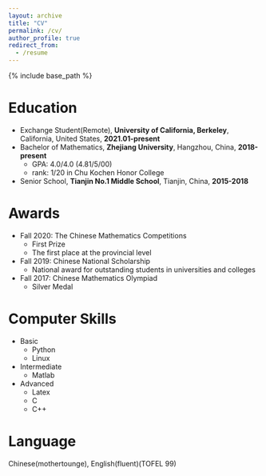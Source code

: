 ```yaml
---
layout: archive
title: "CV"
permalink: /cv/
author_profile: true
redirect_from:
  - /resume
---
```


{% include base_path %}

Education
======
* Exchange Student(Remote), **University of California, Berkeley**, California, United States, **2021.01-present**
* Bachelor of Mathematics, **Zhejiang University**, Hangzhou, China, **2018-present**
  * GPA: 4.0/4.0 (4.81/5/00)
  * rank: 1/20 in Chu Kochen Honor College
* Senior School, **Tianjin No.1 Middle School**, Tianjin, China, **2015-2018**



Awards
======
* Fall 2020: The Chinese Mathematics Competitions
  * First Prize 
  * The first place at the provincial level
* Fall 2019: Chinese National Scholarship
  * National award for outstanding students in universities and colleges
* Fall 2017: Chinese Mathematics Olympiad
  * Silver Medal
  
Computer Skills
======
* Basic
  * Python
  * Linux
* Intermediate
  * Matlab
* Advanced
  * Latex
  * C
  * C++
  
Language
======
Chinese(mothertounge), English(fluent)(TOFEL 99)
  
